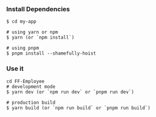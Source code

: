 
### Install Dependencies

```
$ cd my-app

# using yarn or npm
$ yarn (or `npm install`)

# using pnpm
$ pnpm install --shamefully-hoist
```

### Use it

```
cd FF-Employee
# development mode
$ yarn dev (or `npm run dev` or `pnpm run dev`)
 
# production build
$ yarn build (or `npm run build` or `pnpm run build`)
```
